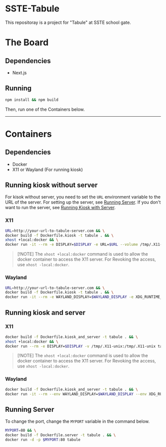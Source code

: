 # SSTE-Tabule

This repositoray is a project for "Tabule" at SSTE school gate.

# The Board

## Dependencies

- Next.js

## Running

```bash
npm install && npm build
```

Then, run one of the Containers below.

---

# Containers

## Dependencies

- Docker
- X11 or Wayland (For running kiosk)

## Running kiosk without server

For kisok without server, you need to set the `URL` environment variable to the URL of the server.
For setting up the server, see [Running Server](#running-server).
If you don't want to run the server, see [Running Kiosk with Server](#running-kiosk-and-server).

### X11

```bash
URL=http://your-url-to-tabule-server.com && \
docker build -f Dockerfile.kiosk -t tabule . && \
xhost +local:docker && \
docker run -it --rm -e DISPLAY=$DISPLAY -e URL=$URL --volume /tmp/.X11-unix:/tmp/.X11-unix --device /dev/dri tabule
```

> [!NOTE] The `xhost +local:docker` command is used to allow the docker container to access the X11 server.
> For Revoking the access, use `xhost -local:docker`.

### Wayland

```bash
URL=http://your-url-to-tabule-server.com && \
docker build -f Dockerfile.kiosk -t tabule . && \
docker run -it --rm -e WAYLAND_DISPLAY=$WAYLAND_DISPLAY -e XDG_RUNTIME_DIR=$XDG_RUNTIME_DIR -e URL=$URL --volume $XDG_RUNTIME_DIR/$WAYLAND_DISPLAY:/run/user/$(id -u)/$WAYLAND_DISPLAY --device /dev/dri tabule
```

## Running kiosk and server

### X11

```bash
docker build -f Dockerfile.kiosk_and_server -t tabule . && \
xhost +local:docker && \
docker run --rm -e DISPLAY=$DISPLAY -v /tmp/.X11-unix:/tmp/.X11-unix tabule
```

> [!NOTE] The `xhost +local:docker` command is used to allow the docker container to access the X11 server.
> For Revoking the access, use `xhost -local:docker`.

### Wayland

```bash
docker build -f Dockerfile.kiosk_and_server -t tabule . && \
docker run -it --rm --env WAYLAND_DISPLAY=$WAYLAND_DISPLAY --env XDG_RUNTIME_DIR=$XDG_RUNTIME_DIR --volume $XDG_RUNTIME_DIR/$WAYLAND_DISPLAY:/run/user/$(id -u)/$WAYLAND_DISPLAY --device /dev/dri tabule
```

## Running Server

To change the port, change the `MYPORT` variable in the command below.

```bash
MYPORT=80 && \
docker build -f Dockerfile.server -t tabule . && \
docker run -d -p $MYPORT:80 tabule
```
